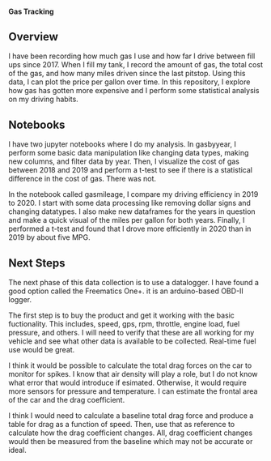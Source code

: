 #### Gas Tracking

## Overview

I have been recording how much gas I use and how far I drive between fill ups since 2017. When I fill my tank, I record the amount of gas, the total cost of the gas, 
and how many miles driven since the last pitstop. Using this data, I can plot the price per gallon over time. In this repository, I explore how gas has gotten more
expensive and I perform some statistical analysis on my driving habits.

## Notebooks
I have two jupyter notebooks where I do my analysis. In gasbyyear, I perform some basic data manipulation like changing data types, making new columns, and filter data
by year. Then, I visualize the cost of gas between 2018 and 2019 and perform a t-test to see if there is a statistical difference in the cost of gas. There was not.

In the notebook called gasmileage, I compare my driving efficiency in 2019 to 2020. I start with some data processing like removing dollar signs and changing datatypes.
I also make new dataframes for the years in question and make a quick visual of the miles per gallon for both years. Finally, I performed a t-test and found that I
drove more efficiently in 2020 than in 2019 by about five MPG.


## Next Steps

The next phase of this data collection is to use a datalogger. I have found a good option called the Freematics One+. it is an arduino-based OBD-II logger.

The first step is to buy the product and get it working with the basic fuctionality. This includes, speed, gps, rpm, throttle, engine load, fuel pressure, and others.
I will need to verify that these are all working for my vehicle and see what other data is available to be collected. Real-time fuel use would be great.

I think it would be possible to calculate the total drag forces on the car to monitor for spikes. I know that air density will play a role, but I do not know what error that would introduce if esimated. Otherwise, it would require more sensors for pressure and temperature. I can estimate the frontal area of the car and the drag coefficient.

I think I would need to calculate a baseline total drag force and produce a table for drag as a function of speed. Then, use that as reference to calculate how the drag coefficient changes. All, drag coefficient changes would then be measured from the baseline which may not be accurate or ideal. 
